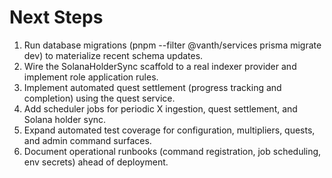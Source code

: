 # Next Steps

1. Run database migrations (pnpm --filter @vanth/services prisma migrate dev) to materialize recent schema updates.
2. Wire the SolanaHolderSync scaffold to a real indexer provider and implement role application rules.
3. Implement automated quest settlement (progress tracking and completion) using the quest service.
4. Add scheduler jobs for periodic X ingestion, quest settlement, and Solana holder sync.
5. Expand automated test coverage for configuration, multipliers, quests, and admin command surfaces.
6. Document operational runbooks (command registration, job scheduling, env secrets) ahead of deployment.
